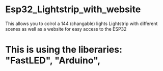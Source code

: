 # Esp32_Lightstrip_with_website
 This allows you to colrol a 144 (changable) lights Lightstrip with different scenes as well as a website for easy access to the ESP32


# This is using the liberaries: "FastLED", "Arduino",
